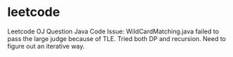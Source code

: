 leetcode
========
Leetcode OJ Question Java Code
Issue:
WildCardMatching.java failed to pass the large judge because of TLE.
Tried both DP and recursion. Need to figure out an iterative way.
